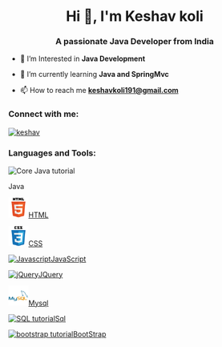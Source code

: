 <h1 align="center">Hi 👋, I'm Keshav koli</h1>
<h3 align="center">A passionate Java Developer from India</h3>


- 🔭 I’m Interested in **Java Development**

- 🌱 I’m currently learning **Java and SpringMvc**

- 📫 How to reach me **keshavkoli191@gmail.com**

<h3 align="left">Connect with me:</h3>
<p align="left">
<a href="https://linkedin.com/in/keshavkoli" target="_blank"><img align="center" src="https://cdn.jsdelivr.net/npm/simple-icons@3.0.1/icons/linkedin.svg" alt="keshav" height="30" width="40" /></a>
<h3 align="left">Languages and Tools:</h3>

<p align="left"><img class=" lazyloaded" data-src="https://static.javatpoint.com/images/homeicon/core-java.png" alt="Core Java tutorial" src="https://static.javatpoint.com/images/homeicon/core-java.png"><p>Java</p></a> 

  <a href="https://www.w3.org/html/" target="_blank"> <img src="https://raw.githubusercontent.com/devicons/devicon/master/icons/html5/html5-original-wordmark.svg" alt="html5" width="40" height="40"/>HTML</a> 
  
  <a href="https://www.w3schools.com/css/" target="_blank"> <img src="https://raw.githubusercontent.com/devicons/devicon/master/icons/css3/css3-original-wordmark.svg" alt="css3" width="40" height="40"/>CSS</a> 
  
  <a href="https://www.javascript.com/" target="_blank"> <img src="https://upload.wikimedia.org/wikipedia/commons/6/6a/JavaScript-logo.png" alt="Javascript" width="40" height="40"/>JavaScript</a>
  
  <a href="https://www.jquery.com/" target="_blank"> <img src="https://upload.wikimedia.org/wikipedia/commons/f/fd/JQuery-Logo.svg" alt="jQuery" width="40" height="40"/>JQuery</a>
  
  <a href="https://www.mysql.com/" target="_blank"> <img src="https://raw.githubusercontent.com/devicons/devicon/master/icons/mysql/mysql-original-wordmark.svg" alt="mysql" width="40" height="40"/>Mysql </a>
  
 <a href="https://www.mysql.com/" target="_blank">  <img class=" lazyloaded" data-src="https://static.javatpoint.com/images/homeicon/sql.png" alt="SQL tutorial" src="https://static.javatpoint.com/images/homeicon/sql.png">Sql</a> 
 
   <a href="https://www.mysql.com/" target="_blank"><img class=" lazyloaded" data-src="https://static.javatpoint.com/bootstrappages/images/bootstrap-logo.jpg" alt="bootstrap tutorial" src="https://static.javatpoint.com/bootstrappages/images/bootstrap-logo.jpg">BootStrap</a> 
